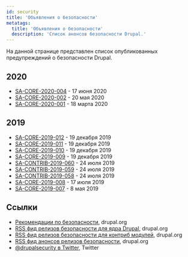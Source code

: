 ```yaml
---
id: security
title: 'Объявления о безопасности'
metatags:
  title: 'Объявления о безопасности'
  description: 'Список анонсов безопасности Drupal.'
---
```


На данной странице представлен список опубликованных предупреждений о безопасности Drupal.

## 2020

- [SA-CORE-2020-004](advisory/sa-core-2020-004.md) - 17 июня 2020
- [SA-CORE-2020-002](advisory/sa-core-2020-002.md) - 20 мая 2020
- [SA-CORE-2020-001](advisory/sa-core-2020-001.md) - 18 марта 2020

## 2019

- [SA-CORE-2019-012](advisory/sa-core-2019-012.md) - 19 декабря 2019
- [SA-CORE-2019-011](advisory/sa-core-2019-011.md) - 19 декабря 2019
- [SA-CORE-2019-010](advisory/sa-core-2019-010.md) - 19 декабря 2019
- [SA-CORE-2019-009](advisory/sa-core-2019-009.md) - 19 декабря 2019
- [SA-CONTRIB-2019-060](advisory/sa-contrib-2019-060.md) - 24 июля 2019
- [SA-CONTRIB-2019-059](advisory/sa-contrib-2019-059.md) - 24 июля 2019
- [SA-CONTRIB-2019-058](advisory/sa-contrib-2019-058.md) - 24 июля 2019
- [SA-CORE-2019-008](advisory/sa-core-2019-008.md) - 17 июля 2019
- [SA-CORE-2019-007](advisory/sa-core-2019-007.md) - 8 мая 2019

## Ссылки

- [Рекомендации по безопасности](https://www.drupal.org/security), drupal.org
- [RSS фид релизов безопасности для ядра Drupal](http://drupal.org/security/rss.xml), drupal.org
- [RSS фид релизов безопасности для контриб модулей](http://drupal.org/security/contrib/rss.xml), drupal.org
- [RSS фид анонсов релизов безопасности](http://drupal.org/security/psa/rss.xml), drupal.org
- [@drupalsecurity в Twitter](https://twitter.com/drupalsecurity), Twitter
